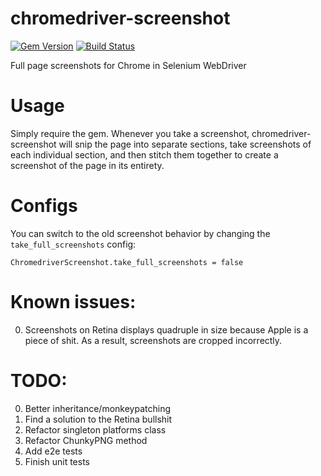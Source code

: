 # chromedriver-screenshot

[![Gem Version](https://badge.fury.io/rb/chromedriver-screenshot.svg)](https://rubygems.org/gems/chromedriver-screenshot)
[![Build Status](https://travis-ci.org/smacgaha/chromedriver-screenshot.png)](https://travis-ci.org/smacgaha/chromedriver-screenshot)

Full page screenshots for Chrome in Selenium WebDriver

# Usage
Simply require the gem. Whenever you take a screenshot, chromedriver-screenshot will snip the page into separate sections,
take screenshots of each individual section, and then stitch them together to create a screenshot of the page in its entirety.

# Configs
You can switch to the old screenshot behavior by changing the `take_full_screenshots` config:

    ChromedriverScreenshot.take_full_screenshots = false

# Known issues:
0. Screenshots on Retina displays quadruple in size because Apple is a piece of shit. As a result, screenshots are cropped incorrectly.

# TODO:
0. Better inheritance/monkeypatching
0. Find a solution to the Retina bullshit
0. Refactor singleton platforms class
0. Refactor ChunkyPNG method
0. Add e2e tests
0. Finish unit tests

